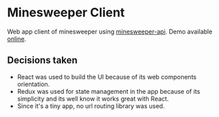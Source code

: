 # Minesweeper Client

Web app client of minesweeper using [minesweeper-api](https://github.com/eyscode/minesweeper-api). Demo available [online](https://eyscode.github.io/minesweeper-client/).

## Decisions taken

- React was used to build the UI because of its web components orientation.
- Redux was used for state management in the app because of its simplicity and its well know it works great with React.
- Since it's a tiny app, no url routing library was used. 